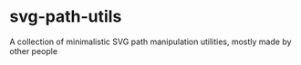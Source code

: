 # svg-path-utils
A collection of minimalistic SVG path manipulation utilities, mostly made by other people

